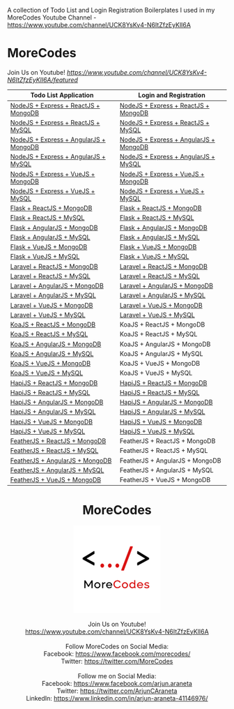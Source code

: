 A collection of Todo List and Login Registration Boilerplates I used in my MoreCodes Youtube Channel - https://www.youtube.com/channel/UCK8YsKv4-N6ItZfzEyKlI6A

<h1 align="left">MoreCodes</h1>
<p align="left">
Join Us on Youtube! <i><u>https://www.youtube.com/channel/UCK8YsKv4-N6ItZfzEyKlI6A/featured</u></i>
</p>

|Todo List Application | Login and Registration|
|--- | --- |
|[NodeJS + Express + ReactJS + MongoDB](https://github.com/ArjunAranetaCodes/MoreCodes-Youtube/tree/master/mern-todolist-mongodb) | [NodeJS + Express + ReactJS + MongoDB](https://github.com/ArjunAranetaCodes/MoreCodes-Youtube/tree/master/mern-mongodb-login-reg)|
|[NodeJS + Express + ReactJS + MySQL](https://github.com/ArjunAranetaCodes/MoreCodes-Youtube/tree/master/mern-todolist-mysql) | [NodeJS + Express + ReactJS + MySQL](https://github.com/ArjunAranetaCodes/MoreCodes-Youtube/tree/master/mern-mysql-login-reg)|
|[NodeJS + Express + AngularJS + MongoDB](https://github.com/ArjunAranetaCodes/MoreCodes-Youtube/tree/master/mean-todolist-mongodb) | [NodeJS + Express + AngularJS + MongoDB](https://github.com/ArjunAranetaCodes/MoreCodes-Youtube/tree/master/mean-mongodb-login-reg)|
|[NodeJS + Express + AngularJS + MySQL](https://github.com/ArjunAranetaCodes/MoreCodes-Youtube/tree/master/mean-todolist-mysql) | [NodeJS + Express + AngularJS + MySQL](https://github.com/ArjunAranetaCodes/MoreCodes-Youtube/tree/master/mean-mysql-login-reg)|
|[NodeJS + Express + VueJS + MongoDB](https://github.com/ArjunAranetaCodes/MoreCodes-Youtube/tree/master/mevn-todolist-mongodb) | [NodeJS + Express + VueJS + MongoDB](https://github.com/ArjunAranetaCodes/MoreCodes-Youtube/tree/master/mevn-mongodb-login-reg)|
|[NodeJS + Express + VueJS + MySQL](https://github.com/ArjunAranetaCodes/MoreCodes-Youtube/tree/master/mevn-todolist-mysql) | [NodeJS + Express + VueJS + MySQL](https://github.com/ArjunAranetaCodes/MoreCodes-Youtube/tree/master/mevn-mysql-login-reg)|
|[Flask + ReactJS + MongoDB](https://github.com/ArjunAranetaCodes/MoreCodes-Youtube/tree/master/react-flask-mongodb-todolist) | [Flask + ReactJS + MongoDB](https://github.com/ArjunAranetaCodes/MoreCodes-Youtube/tree/master/react-flask-mongodb-login-reg)|
|[Flask + ReactJS + MySQL](https://github.com/ArjunAranetaCodes/MoreCodes-Youtube/tree/master/react-flask-mysql-todolist) | [Flask + ReactJS + MySQL](https://github.com/ArjunAranetaCodes/MoreCodes-Youtube/tree/master/react-flask-mysql-login-reg)|
|[Flask + AngularJS + MongoDB](https://github.com/ArjunAranetaCodes/MoreCodes-Youtube/tree/master/angular-flask-mongodb-todolist) | [Flask + AngularJS + MongoDB](https://github.com/ArjunAranetaCodes/MoreCodes-Youtube/tree/master/angular-flask-mongodb-login-reg)|
|[Flask + AngularJS + MySQL](https://github.com/ArjunAranetaCodes/MoreCodes-Youtube/tree/master/angular-flask-mysql-todolist) | [Flask + AngularJS + MySQL](https://github.com/ArjunAranetaCodes/MoreCodes-Youtube/tree/master/angular-flask-mysql-login-reg)|
|[Flask + VueJS + MongoDB](https://github.com/ArjunAranetaCodes/MoreCodes-Youtube/tree/master/vuejs-flask-mongodb-todolist) | [Flask + VueJS + MongoDB](https://github.com/ArjunAranetaCodes/MoreCodes-Youtube/tree/master/vuejs-flask-mongodb-login-reg)|
|[Flask + VueJS + MySQL](https://github.com/ArjunAranetaCodes/MoreCodes-Youtube/tree/master/vuejs-flask-mysql-todolist) | [Flask + VueJS + MySQL](https://github.com/ArjunAranetaCodes/MoreCodes-Youtube/tree/master/vuejs-flask-mysql-login-reg)|
|[Laravel + ReactJS + MongoDB](https://github.com/ArjunAranetaCodes/MoreCodes-Youtube/tree/master/laravel-react-mongodb-todolist) | [Laravel + ReactJS + MongoDB](https://github.com/ArjunAranetaCodes/MoreCodes-Youtube/tree/master/laravel-react-mongodb-login-reg)|
|[Laravel + ReactJS + MySQL](https://github.com/ArjunAranetaCodes/MoreCodes-Youtube/tree/master/laravel-react-mysql-todolist) | [Laravel + ReactJS + MySQL](https://github.com/ArjunAranetaCodes/MoreCodes-Youtube/tree/master/laravel-react-mysql-login-reg)|
|[Laravel + AngularJS + MongoDB](https://github.com/ArjunAranetaCodes/MoreCodes-Youtube/tree/master/laravel-angular-mongodb-todolist) | [Laravel + AngularJS + MongoDB](https://github.com/ArjunAranetaCodes/MoreCodes-Youtube/tree/master/laravel-angular-mongodb-login-reg)|
|[Laravel + AngularJS + MySQL](https://github.com/ArjunAranetaCodes/MoreCodes-Youtube/tree/master/laravel-angular-mysql-todolist) | [Laravel + AngularJS + MySQL](https://github.com/ArjunAranetaCodes/MoreCodes-Youtube/tree/master/laravel-angular-mysql-login-reg)|
|[Laravel + VueJS + MongoDB](https://github.com/ArjunAranetaCodes/MoreCodes-Youtube/tree/master/laravel-vuejs-mongodb-todolist) | [Laravel + VueJS + MongoDB](https://github.com/ArjunAranetaCodes/MoreCodes-Youtube/tree/master/laravel-vuejs-mongodb-login-reg)|
|[Laravel + VueJS + MySQL](https://github.com/ArjunAranetaCodes/MoreCodes-Youtube/tree/master/laravel-vuejs-mysql-todolist) | [Laravel + VueJS + MySQL](https://github.com/ArjunAranetaCodes/MoreCodes-Youtube/tree/master/laravel-vuejs-mysql-login-reg)|
|[KoaJS + ReactJS + MongoDB](https://github.com/ArjunAranetaCodes/MoreCodes-Youtube/tree/master/koajs-react-mongodb-todolist) | KoaJS + ReactJS + MongoDB|
|[KoaJS + ReactJS + MySQL](https://github.com/ArjunAranetaCodes/MoreCodes-Youtube/tree/master/koajs-react-mysql-todolist) | KoaJS + ReactJS + MySQL|
|[KoaJS + AngularJS + MongoDB](https://github.com/ArjunAranetaCodes/MoreCodes-Youtube/tree/master/koajs-angular-mongodb-todolist) | KoaJS + AngularJS + MongoDB|
|[KoaJS + AngularJS + MySQL](https://github.com/ArjunAranetaCodes/MoreCodes-Youtube/tree/master/koajs-angular-mysql-todolist) | KoaJS + AngularJS + MySQL|
|[KoaJS + VueJS + MongoDB](https://github.com/ArjunAranetaCodes/MoreCodes-Youtube/tree/master/koajs-vuejs-mongodb-todolist) | KoaJS + VueJS + MongoDB|
|[KoaJS + VueJS + MySQL](https://github.com/ArjunAranetaCodes/MoreCodes-Youtube/tree/master/koajs-vuejs-mysql-todolist) | KoaJS + VueJS + MySQL|
|[HapiJS + ReactJS + MongoDB](https://github.com/ArjunAranetaCodes/MoreCodes-Youtube/tree/master/hapijs-react-mongodb-todolist) | [HapiJS + ReactJS + MongoDB](https://github.com/ArjunAranetaCodes/MoreCodes-Youtube/tree/master/hapijs-react-mongodb-login-reg)|
|[HapiJS + ReactJS + MySQL](https://github.com/ArjunAranetaCodes/MoreCodes-Youtube/tree/master/hapijs-react-mysql-todolist) | [HapiJS + ReactJS + MySQL](https://github.com/ArjunAranetaCodes/MoreCodes-Youtube/tree/master/hapijs-react-mysql-login-reg)|
|[HapiJS + AngularJS + MongoDB](https://github.com/ArjunAranetaCodes/MoreCodes-Youtube/tree/master/hapijs-angular-mongodb-todolist) | [HapiJS + AngularJS + MongoDB](https://github.com/ArjunAranetaCodes/MoreCodes-Youtube/tree/master/hapijs-angular-mongodb-login-reg)|
|[HapiJS + AngularJS + MySQL](https://github.com/ArjunAranetaCodes/MoreCodes-Youtube/tree/master/hapijs-angular-mysql-todolist) | [HapiJS + AngularJS + MySQL](https://github.com/ArjunAranetaCodes/MoreCodes-Youtube/tree/master/hapijs-angular-mysql-login-reg)|
|[HapiJS + VueJS + MongoDB](https://github.com/ArjunAranetaCodes/MoreCodes-Youtube/tree/master/hapijs-vuejs-mongodb-todolist) | [HapiJS + VueJS + MongoDB](https://github.com/ArjunAranetaCodes/MoreCodes-Youtube/tree/master/hapijs-vuejs-mongodb-login-reg)|
|[HapiJS + VueJS + MySQL](https://github.com/ArjunAranetaCodes/MoreCodes-Youtube/tree/master/hapijs-vuejs-mysql-todolist) | [HapiJS + VueJS + MySQL](https://github.com/ArjunAranetaCodes/MoreCodes-Youtube/tree/master/hapijs-vuejs-mysql-login-reg)|
|[FeatherJS + ReactJS + MongoDB](https://github.com/ArjunAranetaCodes/MoreCodes-Youtube/tree/master/feathers-react-mongodb-todolist) | FeatherJS + ReactJS + MongoDB|
|[FeatherJS + ReactJS + MySQL](https://github.com/ArjunAranetaCodes/MoreCodes-Youtube/tree/master/feathers-react-mysql-todolist) | FeatherJS + ReactJS + MySQL|
|[FeatherJS + AngularJS + MongoDB](https://github.com/ArjunAranetaCodes/MoreCodes-Youtube/tree/master/feathers-angular-mongodb-todolist) | FeatherJS + AngularJS + MongoDB|
|[FeatherJS + AngularJS + MySQL](https://github.com/ArjunAranetaCodes/MoreCodes-Youtube/tree/master/feathers-angular-mysql-todolist) | FeatherJS + AngularJS + MySQL|
|[FeatherJS + VueJS + MongoDB](https://github.com/ArjunAranetaCodes/MoreCodes-Youtube/tree/master/feathers-vuejs-mongodb-todolist) | FeatherJS + VueJS + MongoDB|

<h1 align="center">MoreCodes</h1>
<p align="center"> 
  <img src="/morecodescir.png"/>
</p>

<p align="center">
Join Us on Youtube! <br/>
<a href="https://www.youtube.com/channel/UCK8YsKv4-N6ItZfzEyKlI6A">https://www.youtube.com/channel/UCK8YsKv4-N6ItZfzEyKlI6A</a>
<br/><br/>
Follow MoreCodes on Social Media: <br/>
Facebook: <a href="https://www.facebook.com/morecodes/">https://www.facebook.com/morecodes/</a><br/>
Twitter: <a href="https://twitter.com/MoreCodes">https://twitter.com/MoreCodes</a>
<br/><br/>
Follow me on Social Media: <br/>
Facebook: <a href="https://www.facebook.com/arjun.araneta">https://www.facebook.com/arjun.araneta</a> <br/>
Twitter: <a href="https://twitter.com/ArjunCAraneta">https://twitter.com/ArjunCAraneta</a> <br/>
LinkedIn: <a href="https://www.linkedin.com/in/arjun-araneta-41146976/">https://www.linkedin.com/in/arjun-araneta-41146976/</a> <br/>
</p>